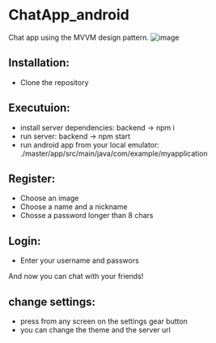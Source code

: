 # ChatApp_android
Chat app using the MVVM design pattern.
![image](https://github.com/orspiegel/ChatApp_android/assets/71634031/5f4a7af0-c582-49d3-8817-c2f936397425)

## Installation:
- Clone the repository
## Executuion:
- install server dependencies: backend -> npm i
- run server: backend -> npm start
- run android app from your local emulator: ./master/app/src/main/java/com/example/myapplication
## Register:
- Choose an image
- Choose a name and a nickname
- Chosse a password longer than 8 chars
## Login:
- Enter your username and passwors

And now you can chat with your friends!

## change settings:
- press from any screen on the settings gear button
- you can change the theme and the server url
